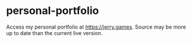 # personal-portfolio
Access my personal portfolio at https://jerry.games.
Source may be more up to date than the current live version.
